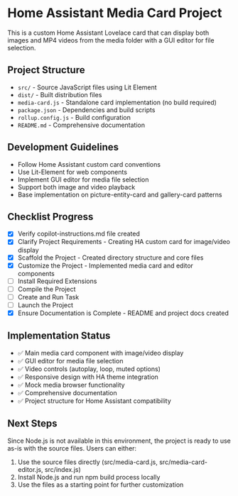 # Home Assistant Media Card Project

This is a custom Home Assistant Lovelace card that can display both images and MP4 videos from the media folder with a GUI editor for file selection.

## Project Structure
- `src/` - Source JavaScript files using Lit Element
- `dist/` - Built distribution files  
- `media-card.js` - Standalone card implementation (no build required)
- `package.json` - Dependencies and build scripts
- `rollup.config.js` - Build configuration
- `README.md` - Comprehensive documentation

## Development Guidelines
- Follow Home Assistant custom card conventions
- Use Lit-Element for web components
- Implement GUI editor for media file selection
- Support both image and video playback
- Base implementation on picture-entity-card and gallery-card patterns

## Checklist Progress
- [x] Verify copilot-instructions.md file created
- [x] Clarify Project Requirements - Creating HA custom card for image/video display
- [x] Scaffold the Project - Created directory structure and core files
- [x] Customize the Project - Implemented media card and editor components
- [ ] Install Required Extensions
- [ ] Compile the Project
- [ ] Create and Run Task
- [ ] Launch the Project
- [x] Ensure Documentation is Complete - README and project docs created

## Implementation Status
- ✅ Main media card component with image/video display
- ✅ GUI editor for media file selection  
- ✅ Video controls (autoplay, loop, muted options)
- ✅ Responsive design with HA theme integration
- ✅ Mock media browser functionality
- ✅ Comprehensive documentation
- ✅ Project structure for Home Assistant compatibility

## Next Steps
Since Node.js is not available in this environment, the project is ready to use as-is with the source files. Users can either:
1. Use the source files directly (src/media-card.js, src/media-card-editor.js, src/index.js)
2. Install Node.js and run npm build process locally
3. Use the files as a starting point for further customization
